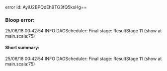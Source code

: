 error id: AyiU2BPQdEh9TG3fQ5ksHg==
### Bloop error:

25/06/18 00:42:54 INFO DAGScheduler: Final stage: ResultStage 11 (show at main.scala:75)
#### Short summary: 

25/06/18 00:42:54 INFO DAGScheduler: Final stage: ResultStage 11 (show at main.scala:75)